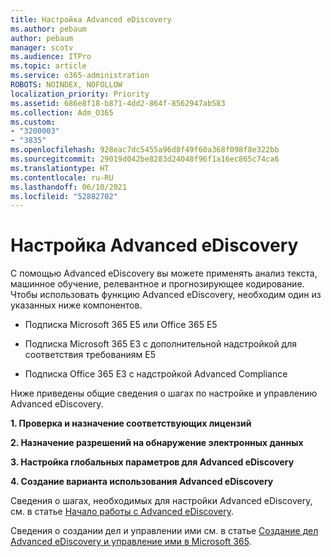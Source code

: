 ```yaml
---
title: Настройка Advanced eDiscovery
ms.author: pebaum
author: pebaum
manager: scotv
ms.audience: ITPro
ms.topic: article
ms.service: o365-administration
ROBOTS: NOINDEX, NOFOLLOW
localization_priority: Priority
ms.assetid: 686e8f18-b871-4dd2-864f-8562947ab583
ms.collection: Adm_O365
ms.custom:
- "3200003"
- "3835"
ms.openlocfilehash: 928eac7dc5455a96d8f49f60a368f098f8e322bb
ms.sourcegitcommit: 29019d042be8283d24048f96f1a16ec865c74ca6
ms.translationtype: HT
ms.contentlocale: ru-RU
ms.lasthandoff: 06/10/2021
ms.locfileid: "52882702"
---
```

# <a name="set-up-advanced-ediscovery"></a>Настройка Advanced eDiscovery

С помощью Advanced eDiscovery вы можете применять анализ текста, машинное обучение, релевантное и прогнозирующее кодирование. Чтобы использовать функцию Advanced eDiscovery, необходим один из указанных ниже компонентов.

- Подписка Microsoft 365 E5 или Office 365 E5

- Подписка Microsoft 365 E3 с дополнительной надстройкой для соответствия требованиям E5

- Подписка Office 365 E3 с надстройкой Advanced Compliance

Ниже приведены общие сведения о шагах по настройке и управлению Advanced eDiscovery.

**1. Проверка и назначение соответствующих лицензий**

**2. Назначение разрешений на обнаружение электронных данных**

**3. Настройка глобальных параметров для Advanced eDiscovery**

**4. Создание варианта использования Advanced eDiscovery**

Сведения о шагах, необходимых для настройки Advanced eDiscovery, см. в статье [Начало работы с Advanced eDiscovery](/microsoft-365/compliance/get-started-with-advanced-ediscovery).

Сведения о создании дел и управлении ими см. в статье [Создание дел Advanced eDiscovery и управление ими в Microsoft 365](/microsoft-365/compliance/create-and-manage-advanced-ediscoveryv2-case).